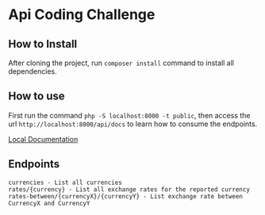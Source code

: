 # Api Coding Challenge

## How to Install

After cloning the project, run `composer install` command to install all dependencies.

## How to use

First run the command `php -S localhost:8000 -t public`, then access the url `http://localhost:8000/api/docs`
to learn how to consume the endpoints.

[Local Documentation](http://localhost:8000/api/docs)


## Endpoints
    currencies - List all currencies
    rates/{currency} - List all exchange rates for the reported currency
    rates-between/{currencyX}/{currencyY} - List exchange rate between CurrencyX and CurrencyY
